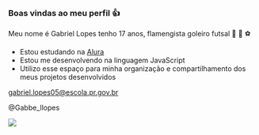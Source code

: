 ### Boas vindas ao meu perfil 👍

Meu nome é Gabriel Lopes
tenho 17 anos,
 flamengista
  goleiro futsal 
              🥅 🧤 ⚽
  
- Estou estudando na [Alura](https://www.alura.com.br)
- Estou me desenvolvendo na linguagem JavaScript
- Utilizo esse espaço para minha organização e compartilhamento dos meus projetos desenvolvidos


gabriel.lopes05@escola.pr.gov.br

@Gabbe_llopes

![](https://media.tenor.com/FuYhS1n_c0IAAAAC/cat-piano.gif)


     
